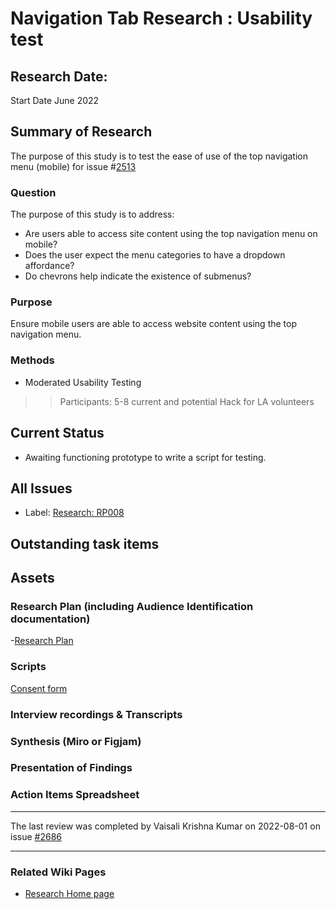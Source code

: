 # Navigation Tab Research : Usability test

## Research Date: 
Start Date June 2022

## Summary of Research 
The purpose of this study is to test the ease of use of the top navigation menu (mobile) for issue #[2513](https://github.com/hackforla/website/issues/2513)

### Question
The purpose of this study is to address:  
* Are users able to access site content using the top navigation menu on mobile?
* Does the user expect the menu categories to have a dropdown affordance?
* Do chevrons help indicate the existence of submenus?


### Purpose
Ensure mobile users are able to access website content using the top navigation menu.

### Methods
* Moderated Usability Testing
> > Participants: 5-8 current and potential Hack for LA volunteers 

## Current Status
-  Awaiting functioning prototype to write a script for testing.

## All Issues
- Label: [Research: RP008](https://github.com/hackforla/website/labels/Research%3A%20RP008)

## Outstanding task items

## Assets

### Research Plan (including Audience Identification documentation)
-[Research Plan](https://docs.google.com/document/d/1tPFwrncNNvDBtFOG0LJ1bUzVmDBRYU7DywND7qa59LU/edit)

### Scripts
 [Consent form](https://docs.google.com/document/d/1WeY1pWjlaazO754TPw7JWRjo_t4Em2Tv2nPlue1TIBw/edit)

### Interview recordings & Transcripts

### Synthesis (Miro or Figjam)

### Presentation of Findings	

### Action Items Spreadsheet

---
The last review was completed by Vaisali Krishna Kumar on 2022-08-01 on issue [#2686](https://github.com/hackforla/website/issues/2686)

---
### Related Wiki Pages
- [Research Home page](Research)
